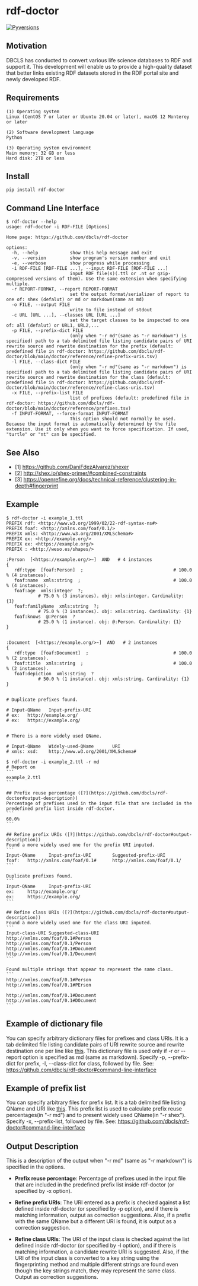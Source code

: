 # rdf-doctor
[![Pyversions](https://img.shields.io/pypi/pyversions/rdf-doctor.svg)](https://pypi.python.org/pypi/rdf-doctor)

## Motivation
DBCLS has conducted to convert various life science databases to RDF and support it. This development will enable us to provide a high-quality dataset that better links existing RDF datasets stored in the RDF portal site and newly developed RDF.

## Requirements
```
(1) Operating system
Linux (CentOS 7 or later or Ubuntu 20.04 or later), macOS 12 Monterey or later

(2) Software development language
Python

(3) Operating system environment
Main memory: 32 GB or less
Hard disk: 2TB or less
```

## Install
```
pip install rdf-doctor
```

## Command Line Interface
```
$ rdf-doctor --help
usage: rdf-doctor -i RDF-FILE [Options]

Home page: https://github.com/dbcls/rdf-doctor

options:
  -h, --help            show this help message and exit
  -v, --version         show program's version number and exit
  -e, --verbose         show progress while processing
  -i RDF-FILE [RDF-FILE ...], --input RDF-FILE [RDF-FILE ...]
                        input RDF file(s)(.ttl or .nt or gzip-compressed versions of them). Use the same extension when specifying multiple.
  -r REPORT-FORMAT, --report REPORT-FORMAT
                        set the output format/serializer of report to one of: shex (defalut) or md or markdown(same as md)
  -o FILE, --output FILE
                        write to file instead of stdout
  -c URL [URL ...], --classes URL [URL ...]
                        set the target classes to be inspected to one of: all (defalut) or URL1, URL2,...
  -p FILE, --prefix-dict FILE
                        (only when "-r md"(same as "-r markdown") is specified) path to a tab delimited file listing candidate pairs of URI rewrite source and rewrite destination for the prefix (default: predefined file in rdf-doctor: https://github.com/dbcls/rdf-doctor/blob/main/doctor/reference/refine-prefix-uris.tsv)
  -l FILE, --class-dict FILE
                        (only when "-r md"(same as "-r markdown") is specified) path to a tab delimited file listing candidate pairs of URI rewrite source and rewrite destination for the class (default: predefined file in rdf-doctor: https://github.com/dbcls/rdf-doctor/blob/main/doctor/reference/refine-class-uris.tsv)
  -x FILE, --prefix-list FILE
                        list of prefixes (default: predefined file in rdf-doctor: https://github.com/dbcls/rdf-doctor/blob/main/doctor/reference/prefixes.tsv)
  -f INPUT-FORMAT, --force-format INPUT-FORMAT
                        This option should not normally be used. Because the input format is automatically determined by the file extension. Use it only when you want to force specification. If used, "turtle" or "nt" can be specified.
```

## See Also
- [1] https://github.com/DaniFdezAlvarez/shexer
- [2] http://shex.io/shex-primer/#combined-constraints
- [3] https://openrefine.org/docs/technical-reference/clustering-in-depth#fingerprint

## Example
```
$ rdf-doctor -i example_1.ttl
PREFIX rdf: <http://www.w3.org/1999/02/22-rdf-syntax-ns#>
PREFIX foaf: <http://xmlns.com/foaf/0.1/>
PREFIX xmls: <http://www.w3.org/2001/XMLSchema#>
PREFIX ex: <http://example.org/>
PREFIX ex: <https://example.org/>
PREFIX : <http://weso.es/shapes/>

:Person  [<https://example.org/>~]  AND   # 4 instances
{
   rdf:type  [foaf:Person]  ;                                  # 100.0 % (4 instances).
   foaf:name  xmls:string  ;                                   # 100.0 % (4 instances).
   foaf:age  xmls:integer  ?;
            # 75.0 % (3 instances). obj: xmls:integer. Cardinality: {1}
   foaf:familyName  xmls:string  ?;
            # 75.0 % (3 instances). obj: xmls:string. Cardinality: {1}
   foaf:knows  @:Person  ?
            # 25.0 % (1 instance). obj: @:Person. Cardinality: {1}
}


:Document  [<https://example.org/>~]  AND   # 2 instances
{
   rdf:type  [foaf:Document]  ;                                # 100.0 % (2 instances).
   foaf:title  xmls:string  ;                                  # 100.0 % (2 instances).
   foaf:depiction  xmls:string  ?
            # 50.0 % (1 instance). obj: xmls:string. Cardinality: {1}
}


# Duplicate prefixes found.

# Input-QName   Input-prefix-URI
# ex:   http://example.org/
# ex:   https://example.org/


# There is a more widely used QName.

# Input-QName   Widely-used-QName       URI
# xmls: xsd:    http://www.w3.org/2001/XMLSchema#
```

````
$ rdf-doctor -i example_2.ttl -r md
# Report on
```
example_2.ttl
```

## Prefix reuse percentage ([?](https://github.com/dbcls/rdf-doctor#output-description))
Percentage of prefixes used in the input file that are included in the predefined prefix list inside rdf-doctor.
```
60.0%
```

## Refine prefix URIs ([?](https://github.com/dbcls/rdf-doctor#output-description))
Found a more widely used one for the prefix URI inputed.
```
Input-QName     Input-prefix-URI        Suggested-prefix-URI
foaf:   http://xmlns.com/foaf/0.1#      http://xmlns.com/foaf/0.1/
```

Duplicate prefixes found.
```
Input-QName     Input-prefix-URI
ex:     http://example.org/
ex:     https://example.org/
```

## Refine class URIs ([?](https://github.com/dbcls/rdf-doctor#output-description))
Found a more widely used one for the class URI inputed.
```
Input-class-URI Suggested-class-URI
http://xmlns.com/foaf/0.1#Person        http://xmlns.com/foaf/0.1/Person
http://xmlns.com/foaf/0.1#Document      http://xmlns.com/foaf/0.1/Document
```

Found multiple strings that appear to represent the same class.
```
http://xmlns.com/foaf/0.1#Person
http://xmlns.com/foaf/0.1#PErson

http://xmlns.com/foaf/0.1#Document
http://xmlns.com/foaf/0.1#DOcument
```
````


## Example of dictionary file
You can specify arbitrary dictionary files for prefixes and class URIs. It is a tab delimited file listing candidate pairs of URI rewrite source and rewrite destination one per line like [this](https://github.com/dbcls/rdf-doctor/blob/main/doctor/reference/refine-prefix-uris.tsv).
This dictionary file is used only if -r or --report option is specified as md (same as markdown).
Specify -p, --prefix-dict for prefix, -l, --class-dict for class, followed by file.
See: https://github.com/dbcls/rdf-doctor#command-line-interface


## Example of prefix list
You can specify arbitrary files for prefix list. It is a tab delimited file listing QName and URI like [this](https://github.com/dbcls/rdf-doctor/blob/main/doctor/reference/prefixes.tsv).
This prefix list is used to calculate prefix reuse percentages(in "-r md") and to present widely used QName(in "-r shex").
Specify -x, --prefix-list, followed by file.
See: https://github.com/dbcls/rdf-doctor#command-line-interface


## Output Description
This is a description of the output when "-r md" (same as "-r markdown") is specified in the options.

* **Prefix reuse percentage**: Percentage of prefixes used in the input file that are included in the predefined prefix list inside rdf-doctor (or specified by -x option).

* **Refine prefix URIs**: The URI entered as a prefix is checked against a list defined inside rdf-doctor (or specified by -p option), and if there is matching information, output as correction suggestions. Also, if a prefix with the same QName but a different URI is found, it is output as a correction suggestion.

* **Refine class URIs**: The URI of the input class is checked against the list defined inside rdf-doctor (or specified by -l option), and if there is matching information, a candidate rewrite URI is suggested. Also, if the URI of the input class is converted to a key string using the fingerprinting method and multiple different strings are found even though the key strings match, they may represent the same class. Output as correction suggestions.